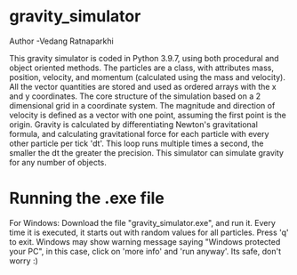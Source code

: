 # gravity_simulator

Author -Vedang Ratnaparkhi

This gravity simulator is coded in Python 3.9.7, using both procedural and object oriented methods.
The particles are a class, with attributes mass, position, velocity, and momentum (calculated using the mass and velocity).
All the vector quantities are stored and used as ordered arrays with the x and y coordinates.
The core structure of the simulation based on a 2 dimensional grid in a coordinate system.
The magnitude and direction of velocity is defined as a vector with
one point, assuming the first point is the origin. 
Gravity is calculated by differentiating Newton's gravitational formula, and calculating gravitational force for each particle with every other particle per
tick 'dt'. This loop runs multiple times a second, the smaller the dt the greater the precision.
This simulator can simulate gravity for any number of objects.

# Running the .exe file 
For Windows: 
Download the file "gravity_simulator.exe", and run it. 
Every time it is executed, it starts out with random values for all particles. 
Press 'q' to exit. 
Windows may show warning message saying "Windows protected your PC", in this case, click on 'more info' and 'run anyway'. 
Its safe, don't worry :)
